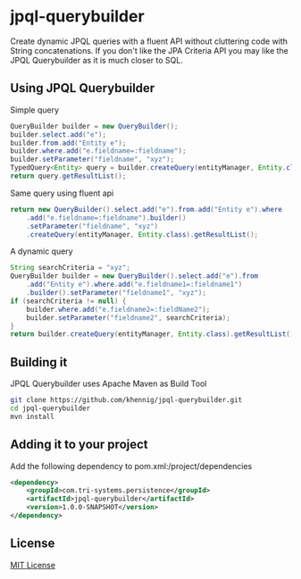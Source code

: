 # jpql-querybuilder

Create dynamic JPQL queries with a fluent API without cluttering code with
String concatenations. If you don't like the JPA Criteria API you may like
the JPQL Querybuilder as it is much closer to SQL. 

## Using JPQL Querybuilder
Simple query

```java
QueryBuilder builder = new QueryBuilder();
builder.select.add("e");
builder.from.add("Entity e");
builder.where.add("e.fieldname=:fieldname");
builder.setParameter("fieldname", "xyz");
TypedQuery<Entity> query = builder.createQuery(entityManager, Entity.class);
return query.getResultList();
```

Same query using fluent api

```java
return new QueryBuilder().select.add("e").from.add("Entity e").where
    .add("e.fieldname=:fieldname").builder()
    .setParameter("fieldname", "xyz")
    .createQuery(entityManager, Entity.class).getResultList();
```

A dynamic query

```java
String searchCriteria = "xyz";
QueryBuilder builder = new QueryBuilder().select.add("e").from
    .add("Entity e").where.add("e.fieldname1=:fieldname1")
    .builder().setParameter("fieldname1", "xyz");
if (searchCriteria != null) {
    builder.where.add("e.fieldname2=:fieldName2");
    builder.setParameter("fieldname2", searchCriteria);
}
return builder.createQuery(entityManager, Entity.class).getResultList();
```

## Building it
JPQL Querybuilder uses Apache Maven as Build Tool 

```bash
git clone https://github.com/khennig/jpql-querybuilder.git
cd jpql-querybuilder
mvn install
```

## Adding it to your project
Add the following dependency to pom.xml:/project/dependencies

```xml
<dependency>
    <groupId>com.tri-systems.persistence</groupId>
    <artifactId>jpql-querybuilder</artifactId>
    <version>1.0.0-SNAPSHOT</version>
</dependency>
```

## License
[MIT License](http://www.opensource.org/licenses/mit-license.php)
